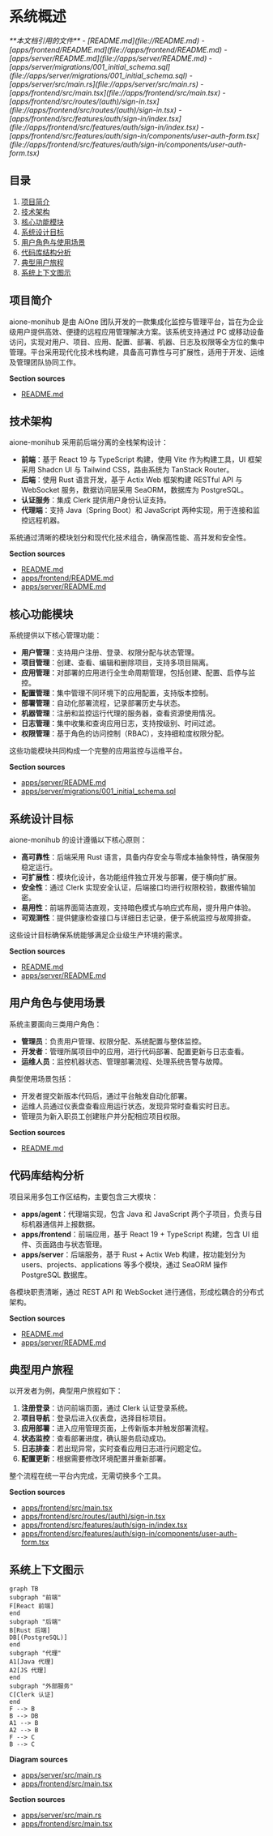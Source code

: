 # 系统概述

<cite>
**本文档引用的文件**  
- [README.md](file://README.md)
- [apps/frontend/README.md](file://apps/frontend/README.md)
- [apps/server/README.md](file://apps/server/README.md)
- [apps/server/migrations/001_initial_schema.sql](file://apps/server/migrations/001_initial_schema.sql)
- [apps/server/src/main.rs](file://apps/server/src/main.rs)
- [apps/frontend/src/main.tsx](file://apps/frontend/src/main.tsx)
- [apps/frontend/src/routes/(auth)/sign-in.tsx](file://apps/frontend/src/routes/(auth)/sign-in.tsx)
- [apps/frontend/src/features/auth/sign-in/index.tsx](file://apps/frontend/src/features/auth/sign-in/index.tsx)
- [apps/frontend/src/features/auth/sign-in/components/user-auth-form.tsx](file://apps/frontend/src/features/auth/sign-in/components/user-auth-form.tsx)
</cite>

## 目录
1. [项目简介](#项目简介)
2. [技术架构](#技术架构)
3. [核心功能模块](#核心功能模块)
4. [系统设计目标](#系统设计目标)
5. [用户角色与使用场景](#用户角色与使用场景)
6. [代码库结构分析](#代码库结构分析)
7. [典型用户旅程](#典型用户旅程)
8. [系统上下文图示](#系统上下文图示)

## 项目简介

aione-monihub 是由 AiOne 团队开发的一款集成化监控与管理平台，旨在为企业级用户提供高效、便捷的远程应用管理解决方案。该系统支持通过 PC 或移动设备访问，实现对用户、项目、应用、配置、部署、机器、日志及权限等全方位的集中管理。平台采用现代化技术栈构建，具备高可靠性与可扩展性，适用于开发、运维及管理团队协同工作。

**Section sources**  
- [README.md](file://README.md#L1-L10)

## 技术架构

aione-monihub 采用前后端分离的全栈架构设计：
- **前端**：基于 React 19 与 TypeScript 构建，使用 Vite 作为构建工具，UI 框架采用 Shadcn UI 与 Tailwind CSS，路由系统为 TanStack Router。
- **后端**：使用 Rust 语言开发，基于 Actix Web 框架构建 RESTful API 与 WebSocket 服务，数据访问层采用 SeaORM，数据库为 PostgreSQL。
- **认证服务**：集成 Clerk 提供用户身份认证支持。
- **代理端**：支持 Java（Spring Boot）和 JavaScript 两种实现，用于连接和监控远程机器。

系统通过清晰的模块划分和现代化技术组合，确保高性能、高并发和安全性。

**Section sources**  
- [README.md](file://README.md#L15-L25)
- [apps/frontend/README.md](file://apps/frontend/README.md#L20-L35)
- [apps/server/README.md](file://apps/server/README.md#L1-L5)

## 核心功能模块

系统提供以下核心管理功能：
- **用户管理**：支持用户注册、登录、权限分配与状态管理。
- **项目管理**：创建、查看、编辑和删除项目，支持多项目隔离。
- **应用管理**：对部署的应用进行全生命周期管理，包括创建、配置、启停与监控。
- **配置管理**：集中管理不同环境下的应用配置，支持版本控制。
- **部署管理**：自动化部署流程，记录部署历史与状态。
- **机器管理**：注册和监控运行代理的服务器，查看资源使用情况。
- **日志管理**：集中收集和查询应用日志，支持按级别、时间过滤。
- **权限管理**：基于角色的访问控制（RBAC），支持细粒度权限分配。

这些功能模块共同构成一个完整的应用监控与运维平台。

**Section sources**  
- [apps/server/README.md](file://apps/server/README.md#L40-L55)
- [apps/server/migrations/001_initial_schema.sql](file://apps/server/migrations/001_initial_schema.sql#L10-L230)

## 系统设计目标

aione-monihub 的设计遵循以下核心原则：
- **高可靠性**：后端采用 Rust 语言，具备内存安全与零成本抽象特性，确保服务稳定运行。
- **可扩展性**：模块化设计，各功能组件独立开发与部署，便于横向扩展。
- **安全性**：通过 Clerk 实现安全认证，后端接口均进行权限校验，数据传输加密。
- **易用性**：前端界面简洁直观，支持暗色模式与响应式布局，提升用户体验。
- **可观测性**：提供健康检查接口与详细日志记录，便于系统监控与故障排查。

这些设计目标确保系统能够满足企业级生产环境的需求。

**Section sources**  
- [README.md](file://README.md#L1-L70)
- [apps/server/README.md](file://apps/server/README.md#L1-L120)

## 用户角色与使用场景

系统主要面向三类用户角色：
- **管理员**：负责用户管理、权限分配、系统配置与整体监控。
- **开发者**：管理所属项目中的应用，进行代码部署、配置更新与日志查看。
- **运维人员**：监控机器状态、管理部署流程、处理系统告警与故障。

典型使用场景包括：
- 开发者提交新版本代码后，通过平台触发自动化部署。
- 运维人员通过仪表盘查看应用运行状态，发现异常时查看实时日志。
- 管理员为新入职员工创建账户并分配相应项目权限。

**Section sources**  
- [README.md](file://README.md#L1-L70)

## 代码库结构分析

项目采用多包工作区结构，主要包含三大模块：
- **apps/agent**：代理端实现，包含 Java 和 JavaScript 两个子项目，负责与目标机器通信并上报数据。
- **apps/frontend**：前端应用，基于 React 19 + TypeScript 构建，包含 UI 组件、页面路由与状态管理。
- **apps/server**：后端服务，基于 Rust + Actix Web 构建，按功能划分为 users、projects、applications 等多个模块，通过 SeaORM 操作 PostgreSQL 数据库。

各模块职责清晰，通过 REST API 和 WebSocket 进行通信，形成松耦合的分布式架构。

**Section sources**  
- [README.md](file://README.md#L12-L35)
- [apps/server/README.md](file://apps/server/README.md#L60-L120)

## 典型用户旅程

以开发者为例，典型用户旅程如下：
1. **注册登录**：访问前端页面，通过 Clerk 认证登录系统。
2. **项目导航**：登录后进入仪表盘，选择目标项目。
3. **应用部署**：进入应用管理页面，上传新版本并触发部署流程。
4. **状态监控**：查看部署进度，确认服务启动成功。
5. **日志排查**：若出现异常，实时查看应用日志进行问题定位。
6. **配置更新**：根据需要修改环境配置并重新部署。

整个流程在统一平台内完成，无需切换多个工具。

**Section sources**  
- [apps/frontend/src/main.tsx](file://apps/frontend/src/main.tsx#L1-L105)
- [apps/frontend/src/routes/(auth)/sign-in.tsx](file://apps/frontend/src/routes/(auth)/sign-in.tsx#L1-L13)
- [apps/frontend/src/features/auth/sign-in/index.tsx](file://apps/frontend/src/features/auth/sign-in/index.tsx#L1-L52)
- [apps/frontend/src/features/auth/sign-in/components/user-auth-form.tsx](file://apps/frontend/src/features/auth/sign-in/components/user-auth-form.tsx#L1-L149)

## 系统上下文图示

```mermaid
graph TB
subgraph "前端"
F[React 前端]
end
subgraph "后端"
B[Rust 后端]
DB[(PostgreSQL)]
end
subgraph "代理"
A1[Java 代理]
A2[JS 代理]
end
subgraph "外部服务"
C[Clerk 认证]
end
F --> B
B --> DB
A1 --> B
A2 --> B
F --> C
B --> C
```

**Diagram sources**  
- [apps/server/src/main.rs](file://apps/server/src/main.rs#L1-L160)
- [apps/frontend/src/main.tsx](file://apps/frontend/src/main.tsx#L1-L105)

**Section sources**  
- [apps/server/src/main.rs](file://apps/server/src/main.rs#L1-L160)
- [apps/frontend/src/main.tsx](file://apps/frontend/src/main.tsx#L1-L105)